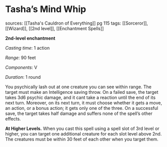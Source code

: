 # Tasha’s Mind Whip
sources: [[Tasha's Cauldron of Everything]] pg 115
tags: [[Sorceror]], [[Wizard]], [[2nd level]], [[Enchantment Spells]]

**2nd-level enchantment**

*Casting time*: 1 action

*Range*: 90 feet

*Components*: V

*Duration*: 1 round

You psychically lash out at one creature you can see within range. The target must make an Intelligence saving throw. On a failed save, the target takes 3d6 psychic damage, and it cant take a reaction until the end of its next turn. Moreover, on its next turn, it must choose whether it gets a move, an action, or a bonus action; it gets only one of the three. On a successful save, the target takes half damage and suffers none of the spell’s other effects.

**At Higher Levels.** When you cast this spell using a spell slot of 3rd level or higher, you can target one additional creature for each slot level above 2nd. The creatures must be within 30 feet of each other when you target them.

